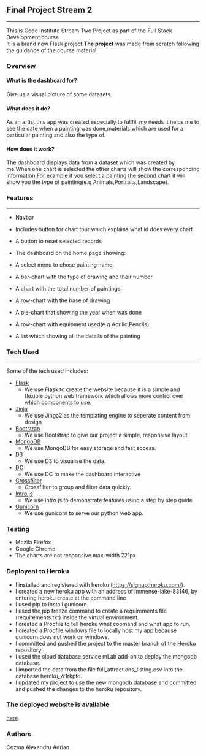 ## Final Project Stream 2
___

This is Code Institute Stream Two Project as part of the Full Stack Development course  
It is a brand new Flask project.__The project__ was made from scratch following the guidance of the course material.  

### Overview

#### What is the dashboard for?
Give us a visual picture of some datasets

#### What does it do?

As an artist this app was created especially to fullfill my needs it helps me to see the date when a painting was done,materials which are used for a particular painting and also the type of.

#### How does it work?
The dashboard displays data from a dataset which was created by me.When one chart is selected the other charts will show the corresponding information.For example if you select a painting the second chart it will show you the type of painting(e.g Animals,Portraits,Landscape).   

### Features  
___
  - Navbar
   - Includes button for chart tour which explains what id does every chart
   - A button to reset selected records  


  - The dashboard on the home page showing:  

   - A select menu to chose painting name.
   - A bar-chart with the type of drawing and their number
   - A chart with the total number of paintings
   - A row-chart with the base of drawing
   - A pie-chart that showing the year when was done
   - A row-chart with equipment used(e.g Acrilic,Pencils)
   - A list which showing all the details of the painting

### Tech Used  
___
Some of the tech used includes:  
  - [Flask](www.djangoproject.com)
    - We use Flask to create the website because it is a simple and flexible python web framework which allows more control over which components to use.
  - [Jinja](http://jinja.pocoo.org/docs/2.10/)
    - We use Jinga2 as the templating engine to seperate content from design
  - [Bootstrap](https://getbootstrap.com/)
    - We use Bootstrap to give our project a simple, responsive layout
  - [MongoDB](https://www.mongodb.com/download-center#production)
    - We use MongoDB for easy storage and fast access.
  - [D3](https://github.com/d3/d3)
    - We use D3 to visualise the data.
  - [DC](https://github.com/dc-js/dc.js)
    - We use DC to make the dashboard interactive
  - [Crossfilter](http://square.github.io/crossfilter/)
    - Crossfilter to group and filter data quickly.
  - [Intro.js](https://github.com/usablica/intro.js.git)
    - We use intro.js to demonstrate features using a step by step guide
  - [Gunicorn](http://gunicorn.org/)
    - We use gunicorn to serve our python web app.  

### Testing

 - Mozila Firefox
 - Google Chrome
 - The charts are not responsive max-width 721px

### Deployent to Heroku
 - I installed and registered with heroku (https://signup.heroku.com/).
 - I created a new heroku app with an address of immense-lake-83146, by entering heroku create at the command line
 - I used pip to install gunicorn.
 - I used the pip freeze command to create a requirements file (requirements.txt) inside the virtual environment.
 - I created a Procfile to tell heroku what coomand and what app to run.
 - I created a Procfile.windows file to locally host my app because gunicorn does not work on windows.
 - I committed and pushed the project to the master branch of the Heroku repository
 - I used the cloud database service mLab add-on to deploy the mongodb database.
 - I imported the data from the file full_attractions_listing.csv into the database heroku_7r1rkpt6.
 - I updated my project to use the new mongodb database and committed and pushed the changes to the heroku repository.

### The deployed website is available
[here](https://stream-2-dashboards.herokuapp.com/)

### Authors
Cozma Alexandru Adrian
